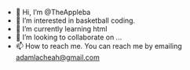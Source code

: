 - 👋 Hi, I’m @TheAppleba
- 👀 I’m interested in basketball coding.
- 🌱 I’m currently learning html
- 💞️ I’m looking to collaborate on ...
- 📫 How to reach me. You can reach me by emailing adamlacheah@gmail.com

<!---
TheAppleba/TheAppleba is a ✨ special ✨ repository because its `README.md` (this file) appears on your GitHub profile.
You can click the Preview link to take a look at your changes.
--->
